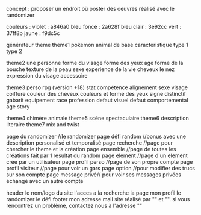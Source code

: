 concept : proposer un endroit où poster des oeuvres réalisé avec le randomizer

couleurs :
	violet : a846a0
	bleu foncé : 2a628f
	bleu clair : 3e92cc
	vert : 37ff8b
	jaune : f9dc5c
	
générateur theme
theme1 pokemon
	animal de base
	caracteristique
	type 1
	type 2

theme2 une personne
	forme du visage
	forme des yeux
	age
	forme de la bouche
	texture de la peau
	sexe
	experience de la vie
	cheveux
	le nez
	expression du visage
	accessoire
	

theme3 perso rpg (version +18)
	stat
	compétence
	alignement
	sexe
	visage
	coiffure
	couleur des cheveux
	couleurs et forme des yeux
	signe distinctif
	gabarit
	equipement
	race
	profession
	defaut visuel
	defaut comportemental
	age
	story
	
theme4 chimère animale
theme5 scène spectaculaire
theme6 description literaire
theme7 mix and twist

page du randomizer //le randomizer
page défi random //bonus avec une description personalisé et temporalisé
page recherche //page pour chercher le theme et la création
page ensemble //page de toutes les créations fait par 1 resultat du random
page element //page d'un element crée par un utilisateur
page profil perso //page de son propre compte 
page profil visiteur //page pour voir un gars
page option //pour modifier des trucs sur son compte
page message privé// pour voir ses messages privées échangé avec un autre compte

header
	le nom/logo du site
	l'acces a la recherche
	la page mon profil
	le randomizer
	le défi
footer
	mon adresse mail
	site réalisé par "" et "". si vous rencontrez un problème, contactez nous à l'adresse ""